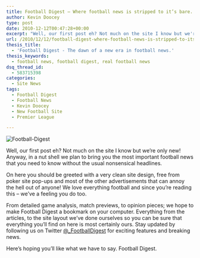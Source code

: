 ```yaml
---
title: Football Digest – Where football news is stripped to it’s bare.
author: Kevin Doocey
type: post
date: 2010-12-12T00:47:28+00:00
excerpt: "Well, our first post eh? Not much on the site I know but we're only new!.."
url: /2010/12/12/football-digest-where-football-news-is-stripped-to-its-bare/
thesis_title:
  - 'Football Digest - The dawn of a new era in football news.'
thesis_keywords:
  - football news, football digest, real football news
dsq_thread_id:
  - 583715398
categories:
  - Site News
tags:
  - Football Digest
  - Football News
  - Kevin Doocey
  - New Football Site
  - Premier League

---
```

![Football-Digest](/uploads/2012/07/Football_Digest.jpg "Football_Digest_Logo")

Well, our first post eh? Not much on the site I know but we’re only new! Anyway, in a nut shell we plan to bring you the most important football news that you need to know without the usual nonsensical headlines.

On here you should be greeted with a very clean site design, free from poker site pop-ups and most of the other advertisements that can annoy the hell out of anyone! We love everything football and since you’re reading this – we’ve a feeling you do too.

From detailed game analysis, match previews, to opinion pieces; we hope to make Football Digest a bookmark on your computer. Everything from  the articles, to the site layout we’ve done ourselves so you can be sure that everything you’ll find on here is most certainly ours. Stay updated by following us on Twitter [@_FootballDigest][1] for exciting features and breaking news.

Here’s hoping you’ll like what we have to say. Football Digest.

[1]: http://twitter.com/_footballdigest
